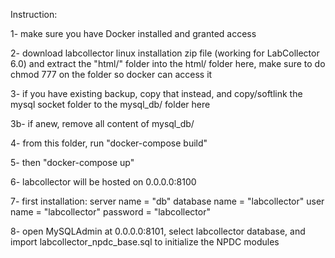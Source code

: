 Instruction:

1- make sure you have Docker installed and granted access

2- download labcollector linux installation zip file (working for LabCollector 6.0) and extract the "html/" folder into the html/ folder here, make sure to do chmod 777 on the folder so docker can access it

3- if you have existing backup, copy that instead, and copy/softlink the mysql socket folder to the mysql_db/ folder here

3b- if anew, remove all content of mysql_db/

4- from this folder, run "docker-compose build"

5- then "docker-compose up"

6- labcollector will be hosted on 0.0.0.0:8100

7- first installation: server name = "db" database name = "labcollector" user name = "labcollector" password = "labcollector"

8- open MySQLAdmin at 0.0.0.0:8101, select labcollector database, and import labcollector_npdc_base.sql to initialize the NPDC modules
